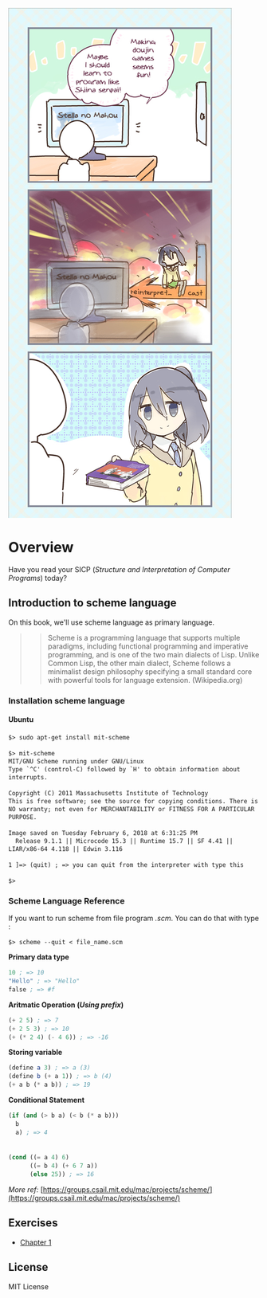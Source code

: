 ![image.jpg](assets/Murakami_Shiina_SICP.jpg)

# Overview
Have you read your SICP (*Structure and Interpretation of Computer Programs*) today?

## Introduction to scheme language
On this book, we'll use scheme language as primary language.

>> Scheme is a programming language that supports multiple paradigms, including functional programming and imperative programming, and is one of the two main dialects of Lisp. Unlike Common Lisp, the other main dialect, Scheme follows a minimalist design philosophy specifying a small standard core with powerful tools for language extension. (Wikipedia.org)

### Installation scheme language
#### Ubuntu
```
$> sudo apt-get install mit-scheme

$> mit-scheme
MIT/GNU Scheme running under GNU/Linux
Type `^C' (control-C) followed by `H' to obtain information about interrupts.

Copyright (C) 2011 Massachusetts Institute of Technology
This is free software; see the source for copying conditions. There is NO warranty; not even for MERCHANTABILITY or FITNESS FOR A PARTICULAR
PURPOSE.

Image saved on Tuesday February 6, 2018 at 6:31:25 PM
  Release 9.1.1 || Microcode 15.3 || Runtime 15.7 || SF 4.41 || LIAR/x86-64 4.118 || Edwin 3.116

1 ]=> (quit) ; => you can quit from the interpreter with type this

$>
```

### Scheme Language Reference
If you want to run scheme from file program *.scm*. You can do that with type :
```
$> scheme --quit < file_name.scm
```

**Primary data type**
```scheme
10 ; => 10
"Hello" ; => "Hello"
false ; => #f
```

**Aritmatic Operation (*Using prefix*)**
```scheme
(+ 2 5) ; => 7
(+ 2 5 3) ; => 10
(+ (* 2 4) (- 4 6)) ; => -16
```

**Storing variable**
```scheme
(define a 3) ; => a (3)
(define b (+ a 1)) ; => b (4)
(+ a b (* a b)) ; => 19
```

**Conditional Statement**
```scheme
(if (and (> b a) (< b (* a b)))
  b
  a) ; => 4


(cond ((= a 4) 6)
      ((= b 4) (+ 6 7 a))
      (else 25)) ; => 16
```

*More ref:* [https://groups.csail.mit.edu/mac/projects/scheme/](https://groups.csail.mit.edu/mac/projects/scheme/)

## Exercises
- [Chapter 1](https://github.com/sugar-for-pirate-king/SICP-Book/blob/master/exercises/exercise_ch1.scm)

## License
MIT License




